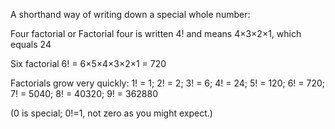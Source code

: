 A shorthand way of writing down a special whole number:

Four factorial or Factorial four is written 4! and means 4×3×2×1, which
equals 24

Six factorial 6! = 6×5×4×3×2×1 = 720

Factorials grow very quickly: 1! = 1; 2! = 2; 3! = 6; 4! = 24; 5! = 120;
6! = 720; 7! = 5040; 8! = 40320; 9! = 362880

(0 is special; 0!=1, not zero as you might expect.)
